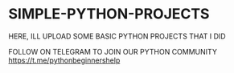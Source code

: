 # SIMPLE-PYTHON-PROJECTS
HERE, ILL UPLOAD SOME BASIC PYTHON PROJECTS THAT I DID

FOLLOW ON TELEGRAM TO JOIN OUR PYTHON COMMUNITY https://t.me/pythonbeginnershelp
